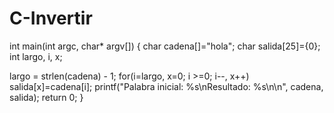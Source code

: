 # C-Invertir
int main(int argc, char* argv[])
{
 char cadena[]="hola";
 char salida[25]={0};
 int largo, i, x;

 largo = strlen(cadena) - 1;
 for(i=largo, x=0; i >=0; i--, x++)
  salida[x]=cadena[i];
 printf("Palabra inicial: %s\nResultado: %s\n\n", cadena, salida);
 return 0;
}
